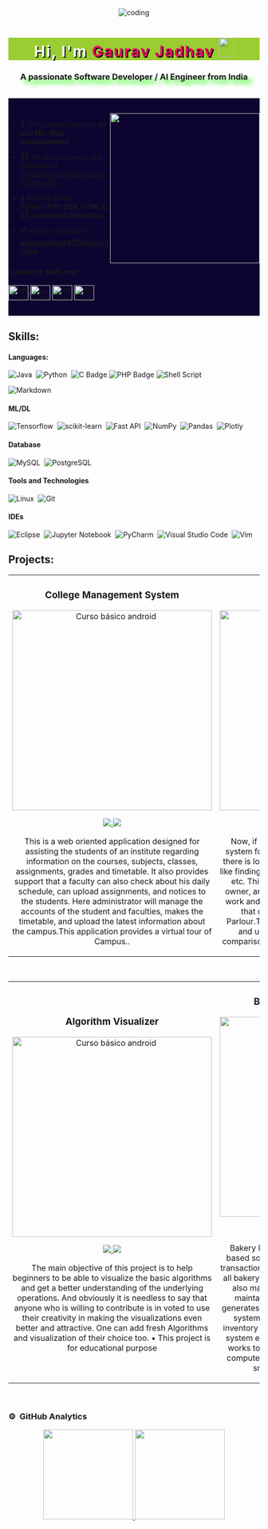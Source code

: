 
<!-- <img src="https://i.imgur.com/weNbhGZ.png"> -->

<div align="center">
<!-- <img alt="coding" width="auto" src="./c.gif"> -->
<img alt="coding" width="auto" src="https://webcoder.co.in/wp-content/uploads/2021/04/website.gif">


<h1 align="center" style="color: white;
            font-size: 30px;
            font-weight: 700;
            text-shadow: 2px 2px black;
            letter-spacing: 2px;
            margin-bottom: 20px;
            background: yellowgreen;
            position: relative;
            animation: text 3s 1;"> Hi, I'm   <span style=" color: #e80e65;
            ">
Gaurav Jadhav
</span>
<img src="https://raw.githubusercontent.com/MartinHeinz/MartinHeinz/master/wave.gif" width="30px" height="38"></h1>

<h3 align="center" style="text-shadow: 8px 8px 8px #26fc0a;">A passionate Software Developer / AI Engineer from India</h3>
<br>


</div>

<!-- <div style="background-image:url(https://logimp.files.wordpress.com/2018/04/spotlessgreativorybilledwoodpecker-max-1mb.gif?w=468&h=264)"> -->
<div style="padding-top:30px;background:#0d0530">
<!-- <img  src="https://media.giphy.com/media/K5kfQExKk731K/giphy.gif" width="300px" align="right" alt=""> -->
<!-- <img  src="./1_1oTDnw0B32cdT0J1fBmKWg.gif" width="300px" align="right" alt=""> -->
<!-- <img  src="https://cdn.pixabay.com/animation/2024/03/26/09/06/09-06-58-457_512.gif" width="300px" align="right" alt=""> -->
<img  src="https://cdn.dribbble.com/users/1523313/screenshots/16134521/media/3975730626bdae63cf9b25d3b634bac3.gif" width="300px" align="right" alt="">

<!-- https://cdn.pixabay.com/animation/2024/03/26/12/21/12-21-33-54_512.gif -->

<!-- <img  src="./aigif1.gif" width="300px" align="right" alt=""> -->

- 🌱 I’m currently learning **AI and ML, Web developement**

- 👨‍💻 All of my projects are available at [https://gauravjadhav.com/](https://#)

- 💬 Ask me about **Python,PHP,DSA,HTML,CSS,Javascript,Bootstrap**

- 📫 How to reach me **gauravjadhav9172@gmail.com**

<h3 align="left">Connect with me:</h3>
<p align="left">
<a href="https://twitter.com/https://twitter.com/" target="blank"><img align="center" src="https://raw.githubusercontent.com/rahuldkjain/github-profile-readme-generator/master/src/images/icons/Social/twitter.svg" alt="https://twitter.com/ravigup81300184" height="30" width="40" /></a>
<a href="https://linkedin.com/in/www.linkedin.com/in/" target="blank"><img align="center" src="https://raw.githubusercontent.com/rahuldkjain/github-profile-readme-generator/master/src/images/icons/Social/linked-in-alt.svg" alt="www.linkedin.com/in/ ravi-gupta-44bb451b1" height="30" width="40" /></a>
<a href="https://instagram.com/https://www.instagram.com/" target="blank"><img align="center" src="https://raw.githubusercontent.com/rahuldkjain/github-profile-readme-generator/master/src/images/icons/Social/instagram.svg" alt="https://www.instagram.com/__ravi_gupta226/" height="30" width="40" /></a>
<a href="https://www.youtube.com/c/https://www.youtube.com/" target="blank"><img align="center" src="https://raw.githubusercontent.com/rahuldkjain/github-profile-readme-generator/master/src/images/icons/Social/youtube.svg" alt="https://www.youtube.com/channel/ucojospamwhg5j9sj4sgtbzw" height="30" width="40" /></a>
</p>
<br>
</div>

## Skills:

#### Languages:

![Java](https://img.shields.io/badge/Java-ED8B00?style=for-the-badge&logo=java&logoColor=white)&nbsp;
![Python](https://img.shields.io/badge/Python-3776AB?style=for-the-badge&logo=python&logoColor=white)&nbsp;
![C Badge](https://img.shields.io/badge/C-A8B9CC?logo=c&logoColor=fff&style=plastic)
![PHP Badge](https://img.shields.io/badge/PHP-777BB4?logo=php&logoColor=fff&style=plastic)
![Shell Script](https://img.shields.io/badge/Shell_Script-121011?style=for-the-badge&logo=gnu-bash&logoColor=white)&nbsp;
<!--![LaTeX](https://img.shields.io/badge/latex-%23008080.svg?style=for-the-badge&logo=latex&logoColor=white)&nbsp;-->
![Markdown](https://img.shields.io/badge/markdown-%23000000.svg?style=for-the-badge&logo=markdown&logoColor=white)

#### ML/DL

![Tensorflow](https://img.shields.io/badge/TensorFlow-FF6F00?style=for-the-badge&logo=tensorflow&logoColor=white)&nbsp;
![scikit-learn](https://img.shields.io/badge/scikit--learn-%23F7931E.svg?style=for-the-badge&logo=scikit-learn&logoColor=white)&nbsp;
![Fast API](https://img.shields.io/badge/FastAPI-005571?style=for-the-badge&logo=fastapi)&nbsp;
![NumPy](https://img.shields.io/badge/numpy-%23013243.svg?style=for-the-badge&logo=numpy&logoColor=white)&nbsp;
![Pandas](https://img.shields.io/badge/pandas-%23150458.svg?style=for-the-badge&logo=pandas&logoColor=white)&nbsp;
![Plotly](https://img.shields.io/badge/Plotly-%233F4F75.svg?style=for-the-badge&logo=plotly&logoColor=white)

#### Database

![MySQL](https://img.shields.io/badge/MySQL-00000F?style=for-the-badge&logo=mysql&logoColor=white)&nbsp;
![PostgreSQL](https://img.shields.io/badge/PostgreSQL-316192?style=for-the-badge&logo=postgresql&logoColor=white)&nbsp;

#### Tools and Technologies

![Linux](https://img.shields.io/badge/Linux-FCC624?style=for-the-badge&logo=linux&logoColor=black)&nbsp;
![Git](https://img.shields.io/badge/GIT-E44C30?style=for-the-badge&logo=git&logoColor=white)&nbsp;
<!-- ![AWS](https://img.shields.io/badge/Amazon_AWS-232F3E?style=flat&logo=amazon-aws&logoColor=white)&nbsp;
![Google Cloud](https://img.shields.io/badge/Google_Cloud-4285F4?style=flat&logo=google-cloud&logoColor=white)&nbsp; -->

#### IDEs

![Eclipse](https://img.shields.io/badge/Eclipse-FE7A16.svg?style=for-the-badge&logo=Eclipse&logoColor=white)&nbsp;
![Jupyter Notebook](https://img.shields.io/badge/jupyter-%23FA0F00.svg?style=for-the-badge&logo=jupyter&logoColor=white)&nbsp;
![PyCharm](https://img.shields.io/badge/pycharm-143?style=for-the-badge&logo=pycharm&logoColor=black&color=black&labelColor=green)&nbsp;
![Visual Studio Code](https://img.shields.io/badge/Visual%20Studio%20Code-0078d7.svg?style=for-the-badge&logo=visual-studio-code&logoColor=white)&nbsp;
![Vim](https://img.shields.io/badge/VIM-%2311AB00.svg?style=for-the-badge&logo=vim&logoColor=white)&nbsp;


## Projects:
<table>
<tr>
<td width="50%">
<h3 align="center">College Management System</h3>
<div align="center">
<a href="https://github.com/guru9696" target="_blank"><img src="https://img.freepik.com/free-vector/back-school-landing-page-template_23-2149027215.jpg?t=st=1725050345~exp=1725053945~hmac=068628a3b753e63f8cca78acf8848d92d55ac8e9c79fa015bf6f79fe2ea9aba1&w=1060" width="400" alt="Curso básico android"></a>
<p>
<!-- <h3 align="center"> -->


<!-- <a href="https://github.com/guru9696" target="_blank">
<img src="https://img.shields.io/badge/-Live-green?style=for-the-badge&logo=g5ogleearth&color=fbfc40">
</a>  -->
<!-- <a href="https://github.com/guru9696" target="_blank">
<img src="https://img.shields.io/badge/-Buy-green?style=for-the-badge&logo=bitcoin&color=fbfc40">
</a> -->

<!-- </h3> -->
<!-- <button class="custom-btn btn-3" style="background: rgb(0,172,238);background: linear-gradient(0deg, rgba(0,182,238,1) 0%, rgba(2,126,251,1) 100%);width: 100px;
height: 40px;line-height: 42px;padding: 0;border: none;"><img src="https://cdn-icons-png.flaticon.com/128/733/733609.png" style="width: 20px;padding-top:9 ;
height: 20px; ">
<span >Github</span></button> -->


<!-- <a href="https://github.com/ArisGuimera/Curso-Kotlin-Multiplatform" target="_blank">
<img src="https://img.shields.io/badge/C%C3%93DIGO-cfaae0?style=for-the-badge&logo=github&logoColor=black">
</a> -->
 <a href="https://github.com/guru9696" target="_blank">

 <img src="https://img.shields.io/badge/Github-f9?style=for-the-badge&logo=github&logoColor=black&color=ff0"> 
</a>
<a href="https://github.com/guru9696" target="_blank">
<img src="https://img.shields.io/badge/-LIVE DEMO-green?style=for-the-badge&color=ff00f4">
</a>
</p>

<p>This is a web oriented application designed for assisting the students of
an institute regarding information on the courses, subjects, classes, assignments, grades and
timetable. It also provides support that a faculty can also check about his daily schedule, can
upload assignments, and notices to the students. Here administrator will manage the accounts of
the student and faculties, makes the timetable, and upload the latest information about the
campus.This application provides a virtual tour of Campus..</p>
</div>
                                                                                      
</td>

<td width="50%">
               <!-- <br> -->
<h3 align="center">Ice-Cream Shop</h3>
<div align="center">                                       
<a href="https://github.com/guru9696" target="_blank"><img src="https://img.freepik.com/free-vector/realistic-ice-cream-landing-page_23-2149177406.jpg?t=st=1725049857~exp=1725053457~hmac=a8f7ca84cf61c5b906cbb7ccdf2292eaa570a39aaf64bbd71dcf6789108459fd&w=996" width="400"  alt="Curso arquitectura MVVM"></a>
<br>
<p>


 <a href="https://github.com/guru9696" target="_blank">

 <img src="https://img.shields.io/badge/Github-80ffaa?style=for-the-badge&logo=github&logoColor=black&color=80ffaa"> 
</a>
<a href="https://github.com/guru9696" target="_blank">
<img src="https://img.shields.io/badge/-LIVE DEMO-green?style=for-the-badge&color=e80e65">
</a>
</p>
</p>Now, if we take an overview of manual account system for Ice Cream Parlour then we will see
that there is lots of heavy work for accountant to do just like finding information about customer
and Products etc.
This System Will help employee of Parlour, owner, and as well as costumers. To reduce paper work and human efforts.
It is designed such a way that owner can view all the updates of the Parlour.The software will help in easy maintaining and updating products.Also quick and easy comparison of different products for the customers.</p>
</div>                                                             
</table>                                                                                 
</div>
<br>

<table>
<tr>
<td width="50%">
<h3 align="center">Algorithm Visualizer</h3>
<div align="center">
<a href="https://github.com/guru9696" target="_blank">
           <img src="https://panthema.net/2013/sound-of-sorting/thumb.gif" width="400" alt="Curso básico android">
</a>
<p>


 <a href="https://github.com/guru9696" target="_blank">

 <img src="https://img.shields.io/badge/Github-80ffaa?style=for-the-badge&logo=github&logoColor=black&color=80ffaa"> 
</a>
<a href="https://github.com/guru9696" target="_blank">
<img src="https://img.shields.io/badge/-Live DEMO-green?style=for-the-badge&color=fbfc40">
</a>
</p>
<p>The main objective of this project is to help beginners
to be able to visualize the basic algorithms and get a
better understanding of the underlying operations. And
obviously it is needless to say that anyone who is
willing to contribute is in voted to use their creativity
in making the visualizations even better and attractive.
One can add fresh Algorithms and visualization of their
choice too.
• This project is for educational purpose</p>
</div>
                                                                                      
</td>       

<td width="50%">
<h3 align="center">Bakery Management System</h3>
<div align="center">
<a href="https://github.com/Guru9696/Online-Bakery-System" target="_blank"><img src="https://img.freepik.com/free-vector/hand-drawn-flat-bakery-landing-page_23-2149434059.jpg?w=1060&t=st=1725053760~exp=1725054360~hmac=9de9217ab72f4048b08ba30c3faa4de5e8369cd7fc46cb82997a66db68948abb" width="400" alt="Curso Kotlin Multiplatform"></a>
<p>
<a href="https://github.com/Guru9696/Online-Bakery-System" target="_blank">
<img src="https://img.shields.io/badge/GITHUB-cfaae0?style=for-the-badge&logo=github&logoColor=black">
</a>
<a href="https://github.com/guru9696" target="_blank">
<img src="https://img.shields.io/badge/-LIVE DEMO-green?style=for-the-badge&color=ff00f4">
</a>
</p>
<p>Bakery Management System is totally computer based software application to maintain day
to day transactions in a bakery. This software helps to store all bakery items with category
and sub-category. It also maintains record of purchase and sales. It maintains details of
Supplier. This application generates reports of purchase, sales and stock. The system reflects
standard structure so that any inventory management system can implements this system
easily in their existing system. The system works to reduce the human efforts. Due to totally
computerized occurrence of error is less & works smoothly. It is user friendly system. </p>
</div>
                                                                                      
</td>  
<table>                                                                                 
</div>
<br>

### ⚙️ &nbsp;GitHub Analytics

<p align="center">
<a href="https://github.com/guru9696">
  <img height="180em" src="https://github-readme-stats-eight-theta.vercel.app/api?username=guru9696&show_icons=true&theme=algolia&include_all_commits=true&count_private=true"/>
  <img height="180em" src="https://github-readme-stats-eight-theta.vercel.app/api/top-langs/?username=guru9696&layout=compact&langs_count=8&theme=algolia"/>
</a>
</p>
              
            
<!--
### ⚙️ &nbsp;GitHub Analytics
 <p align="center">
<a href="https://github.com/ArisGuimera">
  <img height="180em" src="https://github-readme-stats-eight-theta.vercel.app/api?username=ArisGuimera&show_icons=true&theme=algolia&include_all_commits=true&count_private=true"/>
  <img height="180em" src="https://github-readme-stats-eight-theta.vercel.app/api/top-langs/?username=ArisGuimera&layout=compact&langs_count=8&theme=algolia"/>
</a>
</p>
               -->
